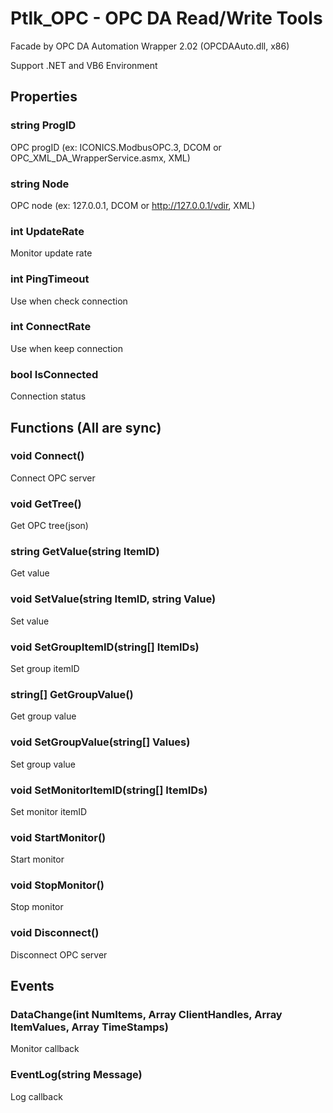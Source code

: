 # Ptlk_OPC - OPC DA Read/Write Tools
Facade by OPC DA Automation Wrapper 2.02 (OPCDAAuto.dll, x86)

Support .NET and VB6 Environment

## Properties
### string ProgID
OPC progID (ex: ICONICS.ModbusOPC.3, DCOM or OPC_XML_DA_WrapperService.asmx, XML)
### string Node
OPC node (ex: 127.0.0.1, DCOM or http://127.0.0.1/vdir, XML)
### int UpdateRate
Monitor update rate
### int PingTimeout
Use when check connection
### int ConnectRate
Use when keep connection
### bool IsConnected
Connection status

## Functions (All are sync)
### void Connect()
Connect OPC server
### void GetTree()
Get OPC tree(json)
### string GetValue(string ItemID)
Get value
### void SetValue(string ItemID, string Value)
Set value
### void SetGroupItemID(string[] ItemIDs)
Set group itemID
### string[] GetGroupValue()
Get group value
### void SetGroupValue(string[] Values)
Set group value
### void SetMonitorItemID(string[] ItemIDs)
Set monitor itemID
### void StartMonitor()
Start monitor
### void StopMonitor()
Stop monitor
### void Disconnect()
Disconnect OPC server

## Events
### DataChange(int NumItems, Array ClientHandles, Array ItemValues, Array TimeStamps)
Monitor callback
### EventLog(string Message)
Log callback
